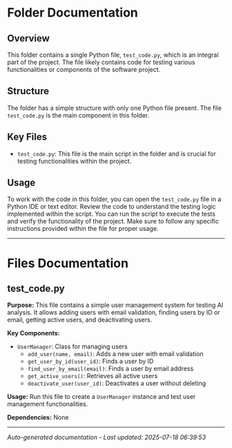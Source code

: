 # Folder Documentation

## Overview
This folder contains a single Python file, `test_code.py`, which is an integral part of the project. The file likely contains code for testing various functionalities or components of the software project.

## Structure
The folder has a simple structure with only one Python file present. The file `test_code.py` is the main component in this folder.

## Key Files
- `test_code.py`: This file is the main script in the folder and is crucial for testing functionalities within the project.

## Usage
To work with the code in this folder, you can open the `test_code.py` file in a Python IDE or text editor. Review the code to understand the testing logic implemented within the script. You can run the script to execute the tests and verify the functionality of the project. Make sure to follow any specific instructions provided within the file for proper usage.

---

# Files Documentation

## test_code.py

**Purpose:** This file contains a simple user management system for testing AI analysis. It allows adding users with email validation, finding users by ID or email, getting active users, and deactivating users.

**Key Components:**
- `UserManager`: Class for managing users
  - `add_user(name, email)`: Adds a new user with email validation
  - `get_user_by_id(user_id)`: Finds a user by ID
  - `find_user_by_email(email)`: Finds a user by email address
  - `get_active_users()`: Retrieves all active users
  - `deactivate_user(user_id)`: Deactivates a user without deleting

**Usage:** Run this file to create a `UserManager` instance and test user management functionalities.

**Dependencies:** None

---
*Auto-generated documentation - Last updated: 2025-07-18 06:39:53*
